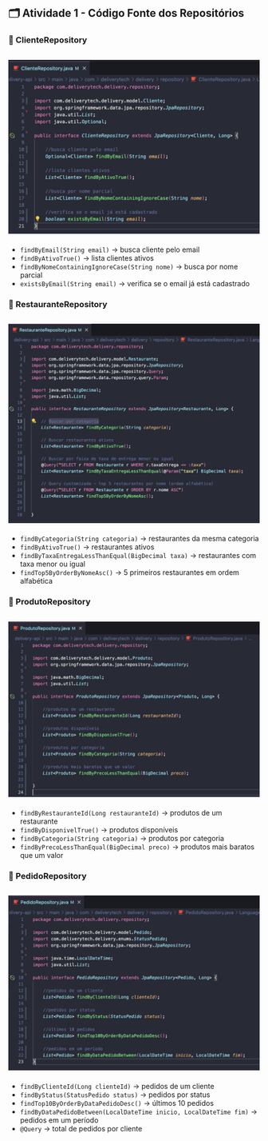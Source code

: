 ## 🗂️ Atividade 1 - Código Fonte dos Repositórios

### 📁 ClienteRepository

![](praticas/pratica-3/atividade1/ClienteRepository.png)
---
- `findByEmail(String email)` → busca cliente pelo email
- `findByAtivoTrue()` → lista clientes ativos
- `findByNomeContainingIgnoreCase(String nome)` → busca por nome parcial
- `existsByEmail(String email)` → verifica se o email já está cadastrado

### 📁 RestauranteRepository

![](praticas/pratica-3/atividade1/RestauranteRepository.png)
---
- `findByCategoria(String categoria)` → restaurantes da mesma categoria
- `findByAtivoTrue()` → restaurantes ativos
- `findByTaxaEntregaLessThanEqual(BigDecimal taxa)` → restaurantes com taxa menor ou igual
- `findTop5ByOrderByNomeAsc()` → 5 primeiros restaurantes em ordem alfabética

### 📁 ProdutoRepository

![](praticas/pratica-3/atividade1/ProdutoRepository.png)
---
- `findByRestauranteId(Long restauranteId)` → produtos de um restaurante
- `findByDisponivelTrue()` → produtos disponíveis
- `findByCategoria(String categoria)` → produtos por categoria
- `findByPrecoLessThanEqual(BigDecimal preco)` → produtos mais baratos que um valor

### 📁 PedidoRepository

![](praticas/pratica-3/atividade1/PedidoRepository.png)
---
- `findByClienteId(Long clienteId)` → pedidos de um cliente
- `findByStatus(StatusPedido status)` → pedidos por status
- `findTop10ByOrderByDataPedidoDesc()` → últimos 10 pedidos
- `findByDataPedidoBetween(LocalDateTime inicio, LocalDateTime fim)` → pedidos em um período
- `@Query` → total de pedidos por cliente
